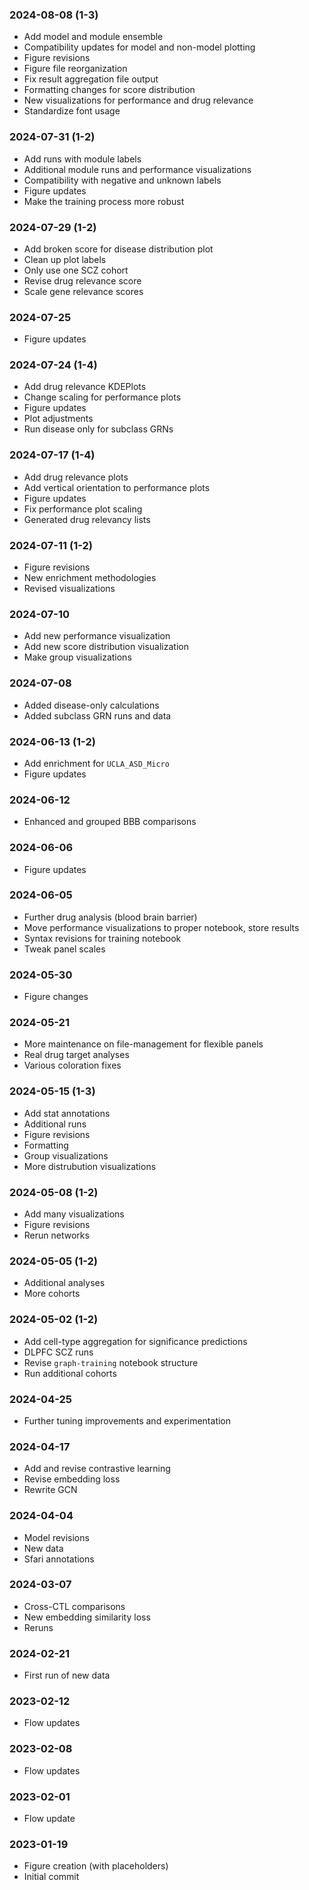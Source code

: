 ### 2024-08-08 (1-3)
- Add model and module ensemble
- Compatibility updates for model and non-model plotting
- Figure revisions
- Figure file reorganization
- Fix result aggregation file output
- Formatting changes for score distribution
- New visualizations for performance and drug relevance
- Standardize font usage

### 2024-07-31 (1-2)
- Add runs with module labels
- Additional module runs and performance visualizations
- Compatibility with negative and unknown labels
- Figure updates
- Make the training process more robust

### 2024-07-29 (1-2)
- Add broken score for disease distribution plot
- Clean up plot labels
- Only use one SCZ cohort
- Revise drug relevance score
- Scale gene relevance scores

### 2024-07-25
- Figure updates

### 2024-07-24 (1-4)
- Add drug relevance KDEPlots
- Change scaling for performance plots
- Figure updates
- Plot adjustments
- Run disease only for subclass GRNs

### 2024-07-17 (1-4)
- Add drug relevance plots
- Add vertical orientation to performance plots
- Figure updates
- Fix performance plot scaling
- Generated drug relevancy lists

### 2024-07-11 (1-2)
- Figure revisions
- New enrichment methodologies
- Revised visualizations

### 2024-07-10
- Add new performance visualization
- Add new score distribution visualization
- Make group visualizations

### 2024-07-08
- Added disease-only calculations
- Added subclass GRN runs and data

### 2024-06-13 (1-2)
- Add enrichment for `UCLA_ASD_Micro`
- Figure updates

### 2024-06-12
- Enhanced and grouped BBB comparisons

### 2024-06-06
- Figure updates

### 2024-06-05
- Further drug analysis (blood brain barrier)
- Move performance visualizations to proper notebook, store results
- Syntax revisions for training notebook
- Tweak panel scales

### 2024-05-30
- Figure changes

### 2024-05-21
- More maintenance on file-management for flexible panels
- Real drug target analyses
- Various coloration fixes

### 2024-05-15 (1-3)
- Add stat annotations
- Additional runs
- Figure revisions
- Formatting
- Group visualizations
- More distrubution visualizations

### 2024-05-08 (1-2)
- Add many visualizations
- Figure revisions
- Rerun networks

### 2024-05-05 (1-2)
- Additional analyses
- More cohorts

### 2024-05-02 (1-2)
- Add cell-type aggregation for significance predictions
- DLPFC SCZ runs
- Revise `graph-training` notebook structure
- Run additional cohorts

### 2024-04-25
- Further tuning improvements and experimentation

### 2024-04-17
- Add and revise contrastive learning
- Revise embedding loss
- Rewrite GCN

### 2024-04-04
- Model revisions
- New data
- Sfari annotations

### 2024-03-07
- Cross-CTL comparisons
- New embedding similarity loss
- Reruns

### 2024-02-21
- First run of new data

### 2023-02-12
- Flow updates

### 2023-02-08
- Flow updates

### 2023-02-01
- Flow update

### 2023-01-19
- Figure creation (with placeholders)
- Initial commit
